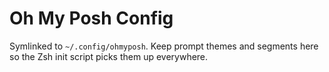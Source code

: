 # Oh My Posh Config

Symlinked to `~/.config/ohmyposh`. Keep prompt themes and segments here so the Zsh init script picks them up everywhere.
